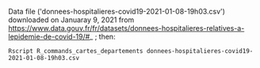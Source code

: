Data file ('donnees-hospitalieres-covid19-2021-01-08-19h03.csv') downloaded on Januaray 9, 2021 from https://www.data.gouv.fr/fr/datasets/donnees-hospitalieres-relatives-a-lepidemie-de-covid-19/#_ ; then:

``Rscript R_commands_cartes_departements donnees-hospitalieres-covid19-2021-01-08-19h03.csv``
